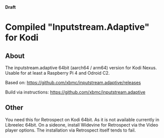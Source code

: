 __Draft__

# Compiled "Inputstream.Adaptive" for Kodi

## About 
The inputstream.adaptive 64bit (aarch64 / arm64) version for Kodi Nexus. Usable for at least a Raspberry Pi 4 and Odroid C2.

Based on: https://github.com/xbmc/inputstream.adaptive/releases

Build via instructions: https://github.com/xbmc/inputstream.adaptive 

## Other
You need this for Retrospect on Kodi 64bit. As it is not available currently in Libreelec 64bit. On a sideone, install Widevine for Retrospect via the Video player options. The installation via Retrospect itself tends to fail.
